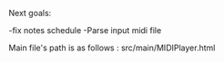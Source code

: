 Next goals:

-fix notes schedule
-Parse input midi file

Main file's path is as follows : src/main/MIDIPlayer.html
